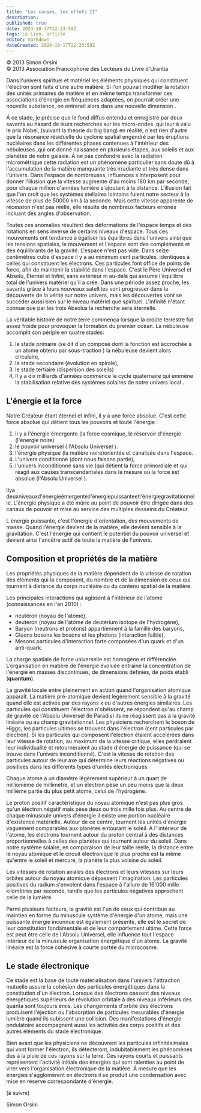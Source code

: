 ```yaml
---
title: "Les causes, les effets II"
description: 
published: true
date: 2024-10-17T22:23:59Z
tags: Le Lien, article
editor: markdown
dateCreated: 2024-10-17T22:23:59Z
---
```


<p class="v-card v-sheet theme--light grey lighten-3 px-2">© 2013 Simon Orsini<br>© 2013 Association Francophone des Lecteurs du Livre d'Urantia</p>

Dans l'univers spirituel et matériel les éléments physiques qui constituent l'électron sont faits d'une autre matière. Si l'on pouvait modifier la rotation des unités primaires de matière et en même temps transformer ces associations d'énergie en fréquences adaptées, on pourrait créer une nouvelle substance, on entrerait alors dans une nouvelle dimension .

Á ce stade, je précise que le fond diffus entendu et enregistré par deux savants au hasard de leurs recherches sur les micro-ondes ,qui leur à valu le prix Nobel, (suivant la théorie du big bang) en réalité, n'est rien d'autre que la résonance résiduelle du cyclone spatial engendré par les éruptions nucléaires dans les différentes phases contenues à l'intérieur des nébuleuses ,qui ont donné naissance en plusieurs étapes, aux soleils et aux planètes de notre galaxie. Á ne pas confondre avec la radiation micrométrique cette radiation est un phénomène particulier sans doute dû à l'accumulation de la matière manquante très irradiante et très dense dans l'univers. Dans l'espace de nombreuses, influences s'interposent pour donner l'illusion que la vitesse augmente d'au moins 180 km par seconde, pour chaque million d'années lumière s'ajoutant à la distance. L'illusion fait que l'on croit que les systèmes stellaires lointains fuient notre secteur à la vitesse de plus de 50000 km à la seconde. Mais cette vitesse apparente de récession n'est pas réelle, elle résulte de nombreux facteurs erronés incluant des angles d'observation.

Toutes ces anomalies résultent des déformations de l'espace temps et des rotations en sens inverse de certains niveaux d'espace. Tous ces mouvements ont tendance à égaliser les équilibres dans l'univers ainsi que les tensions spatiales, le mouvement et l'espace sont des compléments et des équilibrants de la gravité. L'espace n'est pas vide. Dans seize centimètres cube d'espace il y a au minimum cent particules, identiques à celles qui constituent les électrons. Ces particules font office de points de force, afin de maintenir la stabilité dans l'espace. C'est le Père Universel et Absolu, Éternel et Infini, sans extérieur ni au-delà qui assume l'équilibre total de l'univers matériel qu'il a crée. Dans une période assez proche, les savants grâce à leurs nouveaux satellites vont progresser dans la découverte de la vérité sur notre univers, mais les découvertes vont se succéder aussi bien sur le niveau matériel que spirituel. L'infinité n'étant connue que par les trois Absolus la recherche sera éternelle.

La véritable histoire de notre terre commença lorsque la croûte terrestre fut assez froide pour provoquer la formation du premier océan. La nébuleuse accomplit son périple en quatre stades:

1. le stade primaire (se dit d'un composé dont la fonction est accrochée à un atome obtenu par sous-traction ) la nébuleuse devient alors circulaire,
2. le stade secondaire (évolution en spirale),
3. le stade tertiaire (dispersion des soleils)
4. Il y a dix milliards d'années commence le cycle quaternaire qui emmène la stabilisation relative des systèmes solaires de notre univers local .

## L'énergie et la force

Notre Créateur étant éternel et infini, il y a une force absolue. C'est cette force absolue qui détient tous les pouvoirs et toute l'énergie :

1. il y a l'énergie émergente (la force cosmique, le réservoir d'énergie (l'énergie noire)
2. le pouvoir universel ( l'Absolu Universel ).
3. l'énergie physique (la matière noire)orientée et canalisée dans l'espace.
3. L'univers conditionné (dont nous faisons partie),
4. l'univers inconditionné sans vie (qui détient la force primordiale et qui réagit aux causes transcendantales dans la mesure ou la force est absolue (l'Absolu Universel ).

Ilya deuxniveauxd'énergieémergente:l'énergiepuissanteetl'énergiegravitationnelle. L'énergie physique a été mûrie au point de pouvoir être dirigée dans des canaux de pouvoir et mise au service des multiples desseins du Créateur.

L énergie puissante, c'est l'énergie d'orientation, des mouvements de masse. Quand l'énergie devient de la matière, elle devient sensible à la gravitation. C'est l'énergie qui contient le potentiel du pouvoir universel et devient ainsi l'ancêtre actif de toute la matière de l'univers.

## Composition et propriétés de la matière

Les propriétés physiques de la matière dépendent de la vitesse de rotation des éléments qui la composent, du nombre et de la dimension de ceux qui tournent à distance du corps nucléaire ou du contenu spatial de la matière.

Les principales interactions qui agissent à l'intérieur de l'atome (connaissances en l'an 2010) :
- neutéron (noyau de l'atome),
- deuteron (noyau de l'atome de deutérium isotope de l'hydrogène),
- Baryon (neutrons et protons) appartiennent à la famille des baryons,
- Gluons bosons les bosons et les photons (interaction faible),
- Mesons particules d'interaction forte composées d'un quark et d'un anti-quark.

La charge spatiale de force universelle est homogène et différenciée. L’organisation en matière de l'énergie évoluée entraîne la concentration de l'énergie en masses discontinues, de dimensions définies, de poids établi (**quantum**).

La gravité locale entre pleinement en action quand l'organisation atomique apparaît. La matière pré-atomique devient légèrement sensible à la gravité quand elle est activée par des rayons x ou d'autres énergies similaires. Les particules qui constituent l'électron n'obéissent, ne répondent qu'au champ de gravité de l'Absolu Universel (le Paradis) ils ne réagissent pas à la gravité linéaire ou au champ gravitationnel. Les physiciens recherchent le boson de Higgs, les particules ultimes se trouvent dans l'électron (cent particules par électron). Si les particules qui composent l'électron étaient accélérées dans leur vitesse de rotation, au maximum de la vitesse critique, elles perdraient leur individualité et retourneraient au stade d'énergie de puissance (qui se trouve dans l'univers inconditionné). C'est la vitesse de rotation des particules autour de leur axe qui détermine leurs réactions négatives ou positives dans les differents types d'unités électroniques.

Chaque atome a un diamètre légèrement supérieur à un quart de millionième de millimètre, et un électron pèse un peu moins que la deux millième partie du plus petit atome, celui de l'hydrogène.

Le proton positif caractéristique du noyau atomique n'est pas plus gros qu'un électron négatif mais pèse deux ou trois mille fois plus. Au centre de chaque minuscule univers d'énergie il existe une portion nucléaire d'existence matérielle. Autour de ce centre, tournent les unités d'énergie vaguement comparables aux planètes entourant le soleil. A l' intérieur de l'atome, les électrons tournent autour du proton central à des distances proportionnelles à celles des planètes qui tournent autour du soleil. Dans notre système solaire, en comparaison de leur taille réelle, la distance entre le noyau atomique et le circuit électronique le plus proche est la même qu'entre le soleil et mercure, la planète la plus voisine du soleil.

Les vitesses de rotation axiales des électrons et leurs vitesses sur leurs orbites autour du noyau atomique dépassent l'imagination. Les particules positives du radium s'envolent dans l'espace à l'allure de 16'000 mille kilomètres par seconde, tandis que les particules négatives approchent celle de la lumière.

Parmi plusieurs facteurs, la gravité est l'un de ceux qui contribue au maintien en forme du minuscule système d'énergie d'un atome, mais une puissante énergie inconnue est également présente, elle est le secret de leur constitution fondamentale et de leur comportement ultime. Cette force est peut être celle de l'Absolu Universel, elle influence tout l'espace intérieur de la minuscule organisation énergétique d'un atome. La gravité linéaire est la force cohésive à courte portée du microcosme.

## Le stade électronique

Ce stade est la base de toute matérialisation dans l'univers l'attraction mutuelle assure la cohésion des particules énergétiques dans la constitution d'un électron. Lorsque des électrons passent des niveaux énergétiques supérieurs de révolution orbitale à des niveaux inférieurs des quanta sont toujours émis. Les changements d'orbite des électrons produisent l'éjection ou l'absorption de particules mesurables d'énergie lumière quand ils subissent une collision. Des manifestations d'énergie ondulatoire accompagnent aussi les activités des corps positifs et des autres éléments du stade électronique.

Bien avant que les physiciens ne découvrent les particules infinitésimales qui vont former l'électron, ils détecteront, indubitablement les phénomènes dus à la pluie de ces rayons sur la terre. Ces rayons courts et puissants représentent l'activité initiale des énergies qui sont ralenties au point de virer vers l'organisation électronique de la matière. Á mesure que les énergies s'agglomèrent en électrons il se produit une condensation avec mise en réserve correspondante d'énergie.

(à suivre)

Simon Orsini